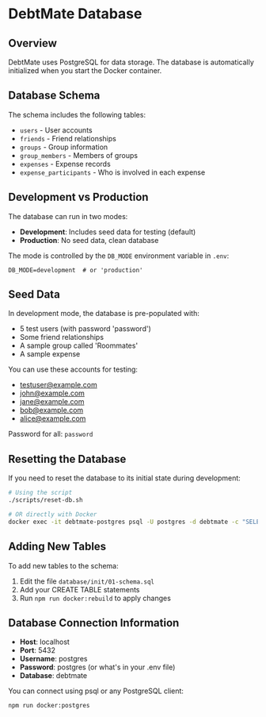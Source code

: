 # DebtMate Database

## Overview

DebtMate uses PostgreSQL for data storage. The database is automatically initialized when you start the Docker container.

## Database Schema

The schema includes the following tables:

- `users` - User accounts
- `friends` - Friend relationships
- `groups` - Group information
- `group_members` - Members of groups
- `expenses` - Expense records
- `expense_participants` - Who is involved in each expense

## Development vs Production

The database can run in two modes:

- **Development**: Includes seed data for testing (default)
- **Production**: No seed data, clean database

The mode is controlled by the `DB_MODE` environment variable in `.env`:

```
DB_MODE=development  # or 'production'
```

## Seed Data

In development mode, the database is pre-populated with:

- 5 test users (with password 'password')
- Some friend relationships
- A sample group called 'Roommates'
- A sample expense

You can use these accounts for testing:

- testuser@example.com
- john@example.com
- jane@example.com
- bob@example.com
- alice@example.com

Password for all: `password`

## Resetting the Database

If you need to reset the database to its initial state during development:

```bash
# Using the script
./scripts/reset-db.sh

# OR directly with Docker
docker exec -it debtmate-postgres psql -U postgres -d debtmate -c "SELECT reset_database();"
```

## Adding New Tables

To add new tables to the schema:

1. Edit the file `database/init/01-schema.sql`
2. Add your CREATE TABLE statements
3. Run `npm run docker:rebuild` to apply changes

## Database Connection Information

- **Host**: localhost
- **Port**: 5432
- **Username**: postgres
- **Password**: postgres (or what's in your .env file)
- **Database**: debtmate

You can connect using psql or any PostgreSQL client:

```bash
npm run docker:postgres
```
